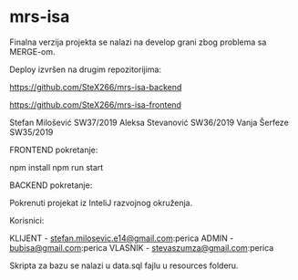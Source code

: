 # mrs-isa

Finalna verzija projekta se nalazi na develop grani zbog problema sa MERGE-om.

Deploy izvršen na drugim repozitorijima:

https://github.com/SteX266/mrs-isa-backend

https://github.com/SteX266/mrs-isa-frontend

Stefan Milošević SW37/2019 Aleksa Stevanović SW36/2019 Vanja Šerfeze SW35/2019

FRONTEND pokretanje:

npm install npm run start

BACKEND pokretanje:

Pokrenuti projekat iz InteliJ razvojnog okruženja.

Korisnici:

KLIJENT - stefan.milosevic.e14@gmail.com:perica ADMIN - bubisa@gmail.com:perica VLASNIK - stevaszumza@gmail.com:perica

Skripta za bazu se nalazi u data.sql fajlu u resources folderu.
